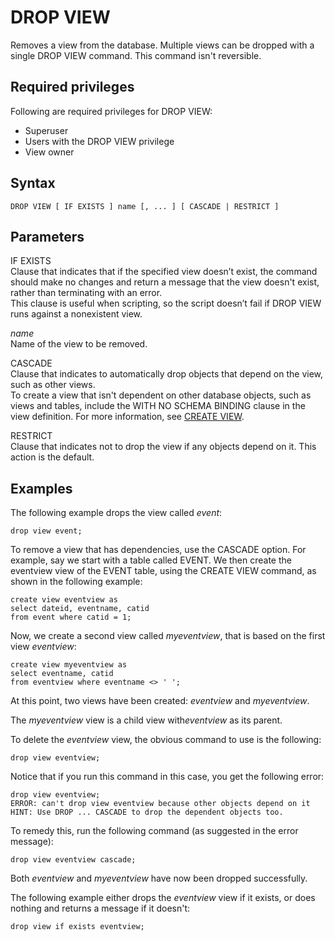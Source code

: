 # DROP VIEW<a name="r_DROP_VIEW"></a>

Removes a view from the database\. Multiple views can be dropped with a single DROP VIEW command\. This command isn't reversible\.

## Required privileges<a name="r_DROP_VIEW-privileges"></a>

Following are required privileges for DROP VIEW:
+ Superuser
+ Users with the DROP VIEW privilege
+ View owner

## Syntax<a name="r_DROP_VIEW-synopsis"></a>

```
DROP VIEW [ IF EXISTS ] name [, ... ] [ CASCADE | RESTRICT ] 
```

## Parameters<a name="r_DROP_VIEW-parameters"></a>

IF EXISTS  
Clause that indicates that if the specified view doesn’t exist, the command should make no changes and return a message that the view doesn't exist, rather than terminating with an error\.  
This clause is useful when scripting, so the script doesn’t fail if DROP VIEW runs against a nonexistent view\.

 *name*   
Name of the view to be removed\.

CASCADE  
Clause that indicates to automatically drop objects that depend on the view, such as other views\.  
To create a view that isn't dependent on other database objects, such as views and tables, include the WITH NO SCHEMA BINDING clause in the view definition\. For more information, see [CREATE VIEW](r_CREATE_VIEW.md)\.

RESTRICT  
Clause that indicates not to drop the view if any objects depend on it\. This action is the default\.

## Examples<a name="r_DROP_VIEW-examples"></a>

The following example drops the view called *event*:

```
drop view event;
```

To remove a view that has dependencies, use the CASCADE option\. For example, say we start with a table called EVENT\. We then create the eventview view of the EVENT table, using the CREATE VIEW command, as shown in the following example: 

```
create view eventview as
select dateid, eventname, catid
from event where catid = 1;
```

Now, we create a second view called *myeventview*, that is based on the first view *eventview*:

```
create view myeventview as
select eventname, catid
from eventview where eventname <> ' ';
```

At this point, two views have been created: *eventview* and *myeventview*\.

The *myeventview* view is a child view with*eventview* as its parent\.

To delete the *eventview* view, the obvious command to use is the following: 

```
drop view eventview;
```

Notice that if you run this command in this case, you get the following error:

```
drop view eventview;
ERROR: can't drop view eventview because other objects depend on it
HINT: Use DROP ... CASCADE to drop the dependent objects too.
```

To remedy this, run the following command \(as suggested in the error message\): 

```
drop view eventview cascade;
```

Both *eventview* and *myeventview* have now been dropped successfully\.

The following example either drops the *eventview* view if it exists, or does nothing and returns a message if it doesn't:

```
drop view if exists eventview;
```